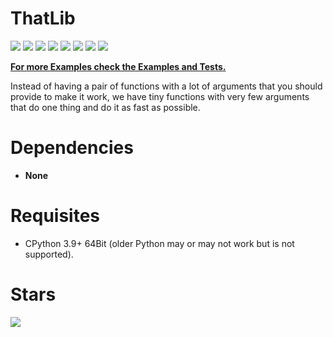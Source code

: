 # ThatLib

![](https://img.shields.io/github/languages/top/juancarlospaco/thatlib?style=for-the-badge)
![](https://img.shields.io/github/languages/count/juancarlospaco/thatlib?logoColor=green&style=for-the-badge)
![](https://img.shields.io/github/stars/juancarlospaco/thatlib?style=for-the-badge)
![](https://img.shields.io/maintenance/yes/2021?style=for-the-badge)
![](https://img.shields.io/github/languages/code-size/juancarlospaco/thatlib?style=for-the-badge)
![](https://img.shields.io/github/issues-raw/juancarlospaco/thatlib?style=for-the-badge)
![](https://img.shields.io/github/issues-pr-raw/juancarlospaco/thatlib?style=for-the-badge)
![](https://img.shields.io/github/last-commit/juancarlospaco/thatlib?style=for-the-badge)


[**For more Examples check the Examples and Tests.**](https://github.com/juancarlospaco/thatlib/blob/master/examples)

Instead of having a pair of functions with a lot of arguments that you should provide to make it work,
we have tiny functions with very few arguments that do one thing and do it as fast as possible.


# Dependencies

- **None**


# Requisites

- CPython 3.9+ 64Bit (older Python may or may not work but is not supported).


# Stars

![](https://starchart.cc/juancarlospaco/thatlib.svg)
